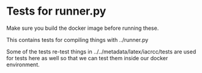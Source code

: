 # Tests for runner.py

Make sure you build the docker image before running these.

This contains tests for compiling things with ../runner.py

Some of the tests re-test things in ../../metadata/latex/iacrcc/tests
are used for tests here as well so that we can test them inside our
docker environment.

